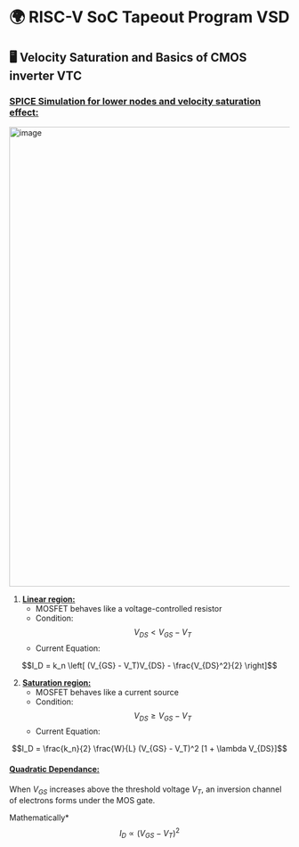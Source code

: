 # 🌍 RISC-V SoC Tapeout Program VSD
## 🖥️ Velocity Saturation and Basics of CMOS inverter VTC
### <ins>SPICE Simulation for lower nodes and velocity saturation effect: </ins>
<img width="1547" height="825" alt="image" src="https://github.com/user-attachments/assets/cd5498e3-d5c4-4de0-b666-6eb658a7fe78" />

<br>

1. **<ins>Linear region:</ins>**
  	- MOSFET behaves like a voltage-controlled resistor
  	- Condition:
    $$V_{DS} < V_{GS} - V_T$$
  	- Current Equation:
<p align="center">
    $$I_D = k_n \left[ (V_{GS} - V_T)V_{DS} - \frac{V_{DS}^2}{2} \right]$$ 

</p>


2. **<ins>Saturation region:</ins>**
   - MOSFET behaves like a current source
   - Condition:
     $$V_{DS} \geq V_{GS} - V_T$$
  	- Current Equation:
<p align="center">
    $$I_D = \frac{k_n}{2} \frac{W}{L} (V_{GS} - V_T)^2 [1 + \lambda V_{DS}]$$
	​
</p>


#### <ins>Quadratic Dependance:</ins>
When $V_{GS}$ increases above the threshold voltage $V_T$, an inversion channel of electrons forms under the MOS gate.

Mathematically*
​
$$I_D \propto (V_{GS} - V_T)^2$$


